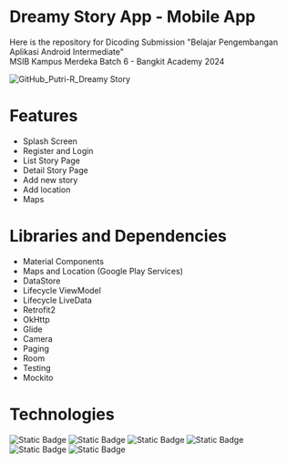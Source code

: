 # Dreamy Story App - Mobile App
Here is the repository for Dicoding Submission "Belajar Pengembangan Aplikasi Android Intermediate"  
MSIB Kampus Merdeka Batch 6 - Bangkit Academy 2024

![GitHub_Putri-R_Dreamy Story](https://github.com/Putri-R/DreamyStoryApp/assets/125380130/b686d632-e809-45dd-a00f-1d2d287352d2)

# Features
- Splash Screen
- Register and Login
- List Story Page
- Detail Story Page
- Add new story
- Add location
- Maps

# Libraries and Dependencies
- Material Components
- Maps and Location (Google Play Services)
- DataStore
- Lifecycle ViewModel
- Lifecycle LiveData
- Retrofit2
- OkHttp
- Glide
- Camera
- Paging
- Room
- Testing
- Mockito

# Technologies
![Static Badge](https://img.shields.io/badge/KOTLIN-FFF8DB?style=for-the-badge&logo=kotlin) ![Static Badge](https://img.shields.io/badge/GRADLE-604CC3?style=for-the-badge&logo=GRADLE) ![Static Badge](https://img.shields.io/badge/ANDROID%20STUDIO-DC5F00?style=for-the-badge&logo=ANDROID%20STUDIO&logoColor=FFFFFF) ![Static Badge](https://img.shields.io/badge/MATERIAL%20DESIGN-D2649A?style=for-the-badge&logo=MATERIAL%20DESIGN&logoColor=FFFFFF) ![Static Badge](https://img.shields.io/badge/Maps-EF4040?style=for-the-badge&logo=google%20maps&logoColor=ffffff) ![Static Badge](https://img.shields.io/badge/GLIDE-6C0345?style=for-the-badge&logo=GLIDE&logoColor=ffffff) 
